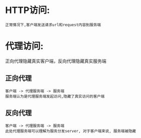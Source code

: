 # HTTP访问:
    正常情况下,客户端发送请求url和request内容到服务端
# 代理访问:
 正向代理隐藏真实客户端，反向代理隐藏真实服务端
## 正向代理
    客户端 -> 代理服务端 -> 服务端
    服务端认为是代理服务端发起访问,隐藏了真实访问的客户端
## 反向代理
    客户端 -> 代理服务端 -> 服务端
    此处代理服务端可以理解为服务分发server, 对于客户端来说, 服务端被隐藏


